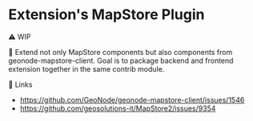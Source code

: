 # Extension's MapStore Plugin 

:warning: WIP 

:dart: Extend not only MapStore components but also components from geonode-mapstore-client.
Goal is to package backend and frontend extension together in the same contrib module.

:link: Links

* https://github.com/GeoNode/geonode-mapstore-client/issues/1546
* https://github.com/geosolutions-it/MapStore2/issues/9354
